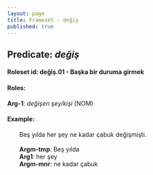 ```yaml
---
layout: page
title: Frameset - değiş
published: true
---
```

<h2>Predicate: <i>değiş</i></h2>
<h4>Roleset id: değiş.01 - Başka bir duruma girmek<br>
<h4>Roles:</h4>
<b>Arg-1</b>: <i>değişen şey/kişi</i>  (NOM) <br>
<h4>Example:</h4>
&emsp;&emsp;Beş yılda her şey ne kadar çabuk değişmişti.<br><br>
&emsp;&emsp;<b>Argm-tmp</b>:  Beş yılda<br>
&emsp;&emsp;<b>Arg1</b>:  her şey<br>
&emsp;&emsp;<b>Argm-mnr</b>:  ne kadar çabuk<br>

